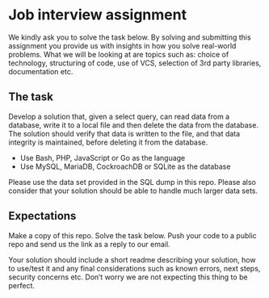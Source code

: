 # Job interview assignment
We kindly ask you to solve the task below. By solving and submitting this assignment you provide us with insights in how you solve real-world problems. What we will be looking at are topics such as: choice of technology, structuring of code, use of VCS, selection of 3rd party libraries, documentation etc.

## The task
Develop a solution that, given a select query, can read data from a database, write it to a local file and then delete the data from the database. The solution should verify that data is written to the file, and that data integrity is maintained, before deleting it from the database.

- Use Bash, PHP, JavaScript or Go as the language
- Use MySQL, MariaDB, CockroachDB or SQLite as the database

Please use the data set provided in the SQL dump in this repo. Please also consider that your solution should be able to handle much larger data sets.

## Expectations
Make a copy of this repo. Solve the task below. Push your code to a public repo and send us the link as a reply to our email.

Your solution should include a short readme describing your solution, how to use/test it and any final considerations such as known errors, next steps, security concerns etc. Don’t worry we are not expecting this thing to be perfect.
